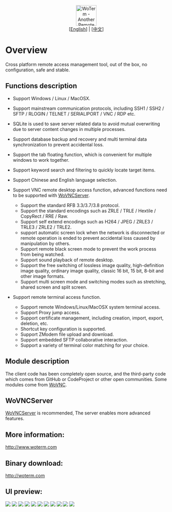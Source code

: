 <p align="center">
  <img src="doc/woterm.png" width="64" alt="WoTerm - Another Remote Access Assistant"><br>
  [<a href="README.md">English</a>] | [<a href="README-zh.md">中文</a>]  
</p>

# Overview
Cross platform remote access management tool, out of the box, no configuration, safe and stable.

## Functions description
- Support Windows / Linux / MacOSX.
- Support mainstream communication protocols, including SSH1 / SSH2 / SFTP / RLOGIN / TELNET / SERIALlPORT / VNC / RDP etc.
- SQLite is used to save server related data to avoid mutual overwriting due to server content changes in multiple processes.
- Support database backup and recovery and multi terminal data synchronization to prevent accidental loss.
- Support the tab floating function, which is convenient for multiple windows to work together.
- Support keyword search and filtering to quickly locate target items.
- Support Chinese and English language selection.
  
- Support VNC remote desktop access function, advanced functions need to be supported with [WoVNCServer](http://wovnc.com).
  - Support the standard RFB 3.3/3.7/3.8 protocol.
  - Support the standard encodings such as ZRLE / TRLE / Hextile / CopyRect / RRE / Raw.
  - Support self extend encodings such as H264 / JPEG / ZRLE3 / TRLE3 / ZRLE2 / TRLE2.
  - support automatic screen lock when the network is disconnected or remote operation is ended to prevent accidental loss caused by manipulation by others.
  - Support remote black screen mode to prevent the work process from being watched.
  - Support sound playback of remote desktop.
  - Support the free switching of lossless image quality, high-definition image quality, ordinary image quality, classic 16 bit, 15 bit, 8-bit and other image formats.
  - Support multi screen mode and switching modes such as stretching, shared screen and split screen.
- Support remote terminal access function.
  - Support remote Windows/Linux/MacOSX system terminal access.
  - Support Proxy jump access.
  - Support certificate management, including creation, import, export, deletion, etc.
  - Shortcut key configuration is supported.
  - Support ZModem file upload and download.
  - Support embedded SFTP collaborative interaction.
  - Support a variety of terminal color matching for your choice.


## Module description
The client code has been completely open source, and the third-party code which comes from GitHub or CodeProject or other open communities. Some modules come from [WoVNC](http://wovnc.com).

## WoVNCServer
[WoVNCServer](http://www.wovnc.com) is recommended, The server enables more advanced features.

## More information:
<a href="http://www.woterm.com">http://www.woterm.com</a>

## Binary download:
<a href="http://woterm.com">http://woterm.com</a>

## UI preview:
<img src="doc/main.png"/>
<img src="doc/main2.png"/>
<img src="doc/main3.png"/>
<img src="doc/sftp.png"/>
<img src="doc/option.png"/>
<img src="doc/identity.png"/>
<img src="doc/floattab.gif"/>
<img src="doc/split.gif"/>
<img src="doc/vnc.png"/>
<img src="doc/color.gif"/>
<img src="doc/vnc.png"/>
